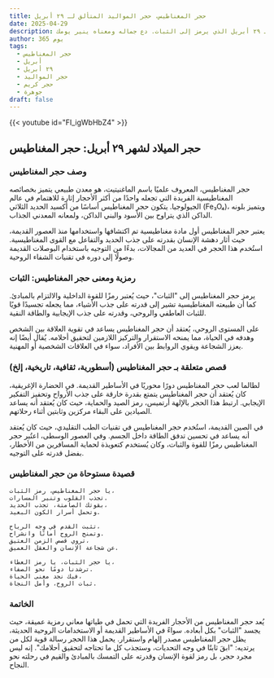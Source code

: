```yaml
---
title: حجر المغناطيس، حجر المواليد المتألق لـ ٢٩ أبريل
date: 2025-04-29
description: اشعر بأهمية حجر المغناطيس، حجر المواليد لـ ٢٩ أبريل الذي يرمز إلى الثبات. دع جماله ومعناه ينير يومك.
author: 365 يوم
tags:
  - حجر المغناطيس
  - أبريل
  - ٢٩ أبريل
  - حجر المواليد
  - حجر كريم
  - جوهرة
draft: false
---
```


{{< youtube id="FI_igWbHbZ4" >}}

## حجر الميلاد لشهر ٢٩ أبريل: حجر المغناطيس

### وصف حجر المغناطيس

حجر المغناطيس، المعروف علميًا باسم الماغنيتيت، هو معدن طبيعي يتميز بخصائصه المغناطيسية الفريدة التي تجعله واحدًا من أكثر الأحجار إثارة للاهتمام في عالم الجيولوجيا. يتكون حجر المغناطيس أساسًا من أكسيد الحديد الثلاثي (Fe₃O₄)، ويتميز بلونه الداكن الذي يتراوح بين الأسود والبني الداكن، ولمعانه المعدني الجذاب.

يعتبر حجر المغناطيس أول مادة مغناطيسية تم اكتشافها واستخدامها منذ العصور القديمة، حيث أثار دهشة الإنسان بقدرته على جذب الحديد والتفاعل مع القوى المغناطيسية. استُخدم هذا الحجر في العديد من المجالات، بدءًا من التوجيه باستخدام البوصلات القديمة وصولًا إلى دوره في تقنيات الشفاء الروحية.

### رمزية ومعنى حجر المغناطيس: الثبات

يرمز حجر المغناطيس إلى "الثبات"، حيث يُعتبر رمزًا للقوة الداخلية والالتزام بالمبادئ. كما أن طبيعته المغناطيسية تشير إلى قدرته على جذب الأشياء، مما يجعله تجسيدًا قويًا للثبات العاطفي والروحي، وقدرته على جذب الإيجابية والطاقة النقية.

على المستوى الروحي، يُعتقد أن حجر المغناطيس يساعد في تقوية العلاقة بين الشخص وهدفه في الحياة، مما يمنحه الاستقرار والتركيز اللازمين لتحقيق أحلامه. يُقال أيضًا إنه يعزز الشجاعة ويقوي الروابط بين الأفراد، سواء في العلاقات الشخصية أو المهنية.

### قصص متعلقة بـ حجر المغناطيس (أسطورية، ثقافية، تاريخية، إلخ)

لطالما لعب حجر المغناطيس دورًا محوريًا في الأساطير القديمة. في الحضارة الإغريقية، كان يُعتقد أن حجر المغناطيس يتمتع بقدرة خارقة على جذب الأرواح وتحفيز التفكير الإيجابي. ارتبط هذا الحجر بالإلهة أرتميس، رمز الصيد والحماية، حيث كان يُعتقد أنه يساعد الصيادين على البقاء مركزين وثابتين أثناء رحلاتهم.

في الصين القديمة، استُخدم حجر المغناطيس في تقنيات الطب التقليدي، حيث كان يُعتقد أنه يساعد في تحسين تدفق الطاقة داخل الجسم. وفي العصور الوسطى، اعتُبر حجر المغناطيس رمزًا للقوة والثبات، وكان يُستخدم كتعويذة لحماية المسافرين من الأخطار، بفضل قدرته على التوجيه.

### قصيدة مستوحاة من حجر المغناطيس

```
يا حجر المغناطيس، رمز الثبات،  
تجذب القلوب وتنير المسارات.  
بقوتك الصامتة، تجذب الحديد،  
وتحمل أسرار الكون البعيد.

تثبت القدم في وجه الرياح،  
وتمنح الروح أمانًا وانشراح.  
تروي قصص الزمن العتيق،  
عن شجاعة الإنسان والعقل العميق.

يا حجر الثبات، يا رمز العطاء،  
ترشدنا دومًا نحو الصفاء.  
فيك نجد معنى الحياة،  
ثبات الروح، وأمل النجاة.
```

### الخاتمة

يُعد حجر المغناطيس من الأحجار الفريدة التي تحمل في طياتها معاني رمزية عميقة، حيث يجسد "الثبات" بكل أبعاده. سواءً في الأساطير القديمة أو الاستخدامات الروحية الحديثة، يظل حجر المغناطيس مصدر إلهام واستقرار. يحمل هذا الحجر رسالة قوية لكل من يرتديه: "ابقَ ثابتًا في وجه التحديات، وستجذب كل ما تحتاجه لتحقيق أحلامك". إنه ليس مجرد حجر، بل رمز لقوة الإنسان وقدرته على التمسك بالمبادئ والقيم في رحلته نحو النجاح.